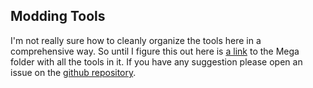 ## Modding Tools

I'm not really sure how to cleanly organize the tools here in a comprehensive way. So until I figure this out here is [a link](https://mega.nz/#F!ml02EAjK!N9AlbkZ9qxCoSKnMxKIQeQ) to the Mega folder with all the tools in it. If you have any suggestion please open an issue on the [github repository](https://github.com/mrRosset/Symbian-Archive/).

<br>
